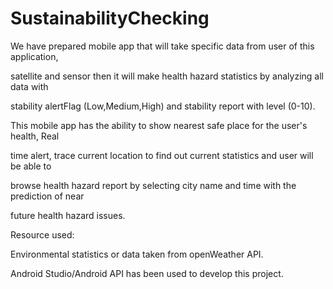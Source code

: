 # SustainabilityChecking

We have  prepared mobile app that will take specific data from user of this application, 

satellite and sensor then it will make health hazard statistics by analyzing all data with 

stability alertFlag (Low,Medium,High) and stability report with level (0-10).

This mobile app has the ability to show nearest safe place for the user's health, Real 

time alert, trace current location to find out current statistics and user will be able to 

browse health hazard report by selecting city name and time with the prediction of near 

future health hazard issues.


Resource used:

Environmental statistics or data taken from openWeather API. 

Android Studio/Android API has been used to develop this project.
